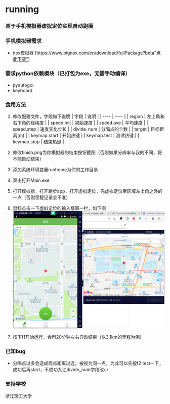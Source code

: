 # running
### 基于手机模拟器虚拟定位实现自动跑圈
### 手机模拟器需求
- nox模拟器 [https://www.bignox.com/en/download/fullPackage?beta"点此下载"]
### 需求python依赖模块（已打包为exe，无需手动编译）
- pyautogoi
- keyboard
### 食用方法
1. 修改配置文件，字段如下说明
|  字段   | 说明  |
|  ----  | ----  |
| region  | 左上角和右下角的经纬度 |
| speed.init  | 初始速度 |
| speed.ave  | 平均速度 |
| speed.step  | 速度变化步长 |
| divide_num  | 分隔点的个数 |
| target  | 目标距离(m) |
| keymap.start  | 开始热键 |
| keymap.test  | 测试热键 |
| keymap.stop  | 结束热键 |

2. 修改finish.png为你模拟器的结束按钮截图（否则如果分辨率与我的不同，将不能自动结束）
3. 添加系统环境变量runhome为你的工作目录
4. 双击打开Main.exe
5. 打开模拟器，打开跑步app，打开虚拟定位，先虚拟定位至区域左上角之外的一点（否则里程记录会不准）
6. 鼠标点击一下虚拟定位的输入框第一栏，如下图
![image](1.png)
7. 按下f1开始运行，会再20分钟左右自动结束（以3.1km的里程为例）
### 已知bug
- 分隔点过多会造成两点距离过近，被视为同一点，为此可以先按f2 test一下，成功后再start，不成功九江divide_num字段改小
### 支持学校
浙江理工大学
